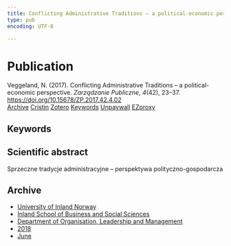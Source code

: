 ```yaml
---
title: Conflicting Administrative Traditions – a political-economic perspective
type: pub
encoding: UTF-8

---
```

<h1>Publication</h1>
<article id="csl-bib-container-9MKRLWR9" class="csl-bib-container">
  <div class="csl-bib-body"> <div class="csl-entry">Veggeland, N. (2017). Conflicting Administrative Traditions – a political-economic perspective. <i>Zarządzanie Publiczne</i>, <i>4</i>(42), 23–37. <a href="https://doi.org/10.15678/ZP.2017.42.4.02">https://doi.org/10.15678/ZP.2017.42.4.02</a></div> </div>
  <div class="csl-bib-buttons">
    <a href="#taxonomy-article-9MKRLWR9" alt="archive" class="csl-bib-button">Archive</a>
    <a href="https://app.cristin.no/results/show.jsf?id=1588845" alt="Cristin" class="csl-bib-button">Cristin</a>
    <a href="http://zotero.org/groups/5881554/items/9MKRLWR9" alt="Zotero" class="csl-bib-button">Zotero</a>
    <a href="#keywords-article-9MKRLWR9" alt="keywords" class="csl-bib-button">Keywords</a>
    <a href="http://zpub.uek.krakow.pl/zpub/article/download/ZP.2017.42.4.02/317" alt="Unpaywall" class="csl-bib-button">Unpaywall</a>
    <a href="http://zpub.uek.krakow.pl/zpub/article/download/ZP.2017.42.4.02/317" alt="EZproxy" class="csl-bib-button">EZproxy</a>
  </div>
  <div id="csl-bib-meta-container-9MKRLWR9"></div>
</article>
<div id="csl-bib-meta-9MKRLWR9" class="csl-bib-meta">
  <article id="keywords-article-9MKRLWR9" class="keywords-article">
    <h1>Keywords</h1>
    
  </article>
  <article id="abstract-article-9MKRLWR9" class="abstract-article">
    <h1>Scientific abstract</h1>
    Sprzeczne tradycje administracyjne – perspektywa polityczno-gospodarcza
  </article>
  <article id="taxonomy-article-9MKRLWR9" class="taxonomy-article">
    <h1>Archive</h1>
    <ul>
      <li>
        <a href="/en/archive/?key=3DCRN523">University of Inland Norway</a>
      </li>
      <li>
        <a href="/en/archive/?key=DU8Q9LN9">Inland School of Business and Social Sciences</a>
      </li>
      <li>
        <a href="/en/archive/?key=4LUWR3ZM">Department of Organisation, Leadership and Management</a>
      </li>
      <li>
        <a href="/en/archive/?key=32SCKVEY">2018</a>
      </li>
      <li>
        <a href="/en/archive/?key=PH6GLULZ">June</a>
      </li>
    </ul>
  </article>
</div>
